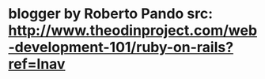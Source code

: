 # blogger by Roberto Pando src: http://www.theodinproject.com/web-development-101/ruby-on-rails?ref=lnav 